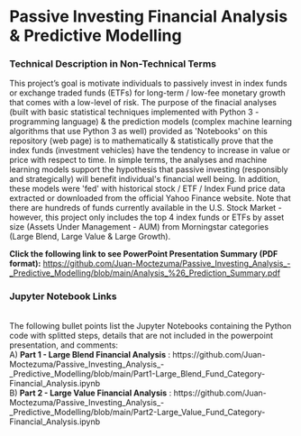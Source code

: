 # Passive Investing Financial Analysis & Predictive Modelling

### Technical Description in Non-Technical Terms
This project’s goal is motivate individuals to passively invest in index funds or exchange traded funds (ETFs) for long-term / low-fee monetary growth that comes with a low-level of risk. The purpose of the finacial analyses (built with basic statistical techniques implemented with Python 3 - programming language) & the prediction models (complex machine learning algorithms that use Python 3 as well) provided as 'Notebooks' on this repository (web page) is to mathematically & statistically prove that the index funds (investment vehicles) have the tendency to increase in value or price with respect to time. In simple terms, the analyses and machine learning models support the hypothesis that passive investing (responsibly and strategically) will benefit individual's financial well being. In addition, these models were 'fed' with historical stock / ETF / Index Fund price data extracted or downloaded from the official Yahoo Finance website. Note that there are hundreds of funds currently available in the U.S. Stock Market - however, this project only includes the top 4 index funds or ETFs by asset size (Assets Under Management - AUM) from Morningstar categories (Large Blend, Large Value & Large Growth).

<b>Click the following link to see PowerPoint Presentation Summary (PDF format):</b> https://github.com/Juan-Moctezuma/Passive_Investing_Analysis_-_Predictive_Modelling/blob/main/Analysis_%26_Prediction_Summary.pdf

### Jupyter Notebook Links
<br/>
The following bullet points list the Jupyter Notebooks containing the Python code with splitted steps, details that are not included in the powerpoint presentation, and comments: <br/>
A) <b>Part 1 - Large Blend Financial Analysis</b> : https://github.com/Juan-Moctezuma/Passive_Investing_Analysis_-_Predictive_Modelling/blob/main/Part1-Large_Blend_Fund_Category-Financial_Analysis.ipynb
<br/>
B) <b>Part 2 - Large Value Financial Analysis</b> : https://github.com/Juan-Moctezuma/Passive_Investing_Analysis_-_Predictive_Modelling/blob/main/Part2-Large_Value_Fund_Category-Financial_Analysis.ipynb
<br/>
